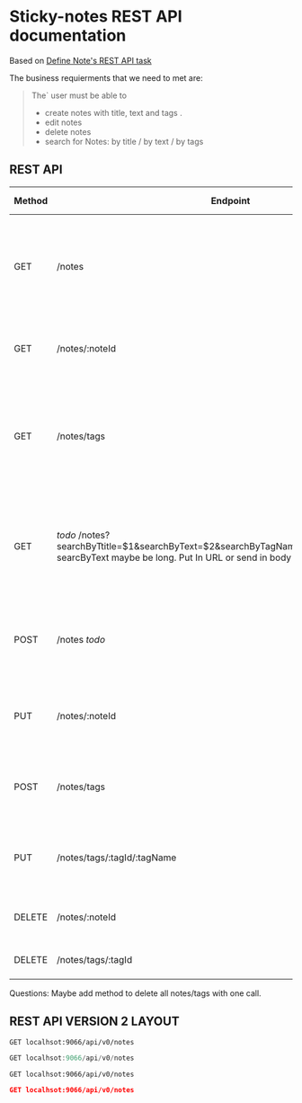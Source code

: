 # Sticky-notes REST API documentation

Based on [Define Note's REST API task](https://github.com/aivaraleksiev/Sticky-notes.com/issues/4)

The business requierments that we need to met are: 

> The` user must be able to
> - create notes with title, text and tags .
> - edit notes
> - delete notes
> - search for Notes: by title / by text / by tags

## REST API

| Method | Endpoint         | description| status codes |
| ------ | ------           | ------     | ------            |
| GET    | /notes           | Lists all notes created by the user. _todo:  Pagination_ | 400 Bad Request<br> 404 Not Found<br> 200 OK returns string of type text/json |
| GET    | /notes/:noteId   | List information for a note with 'noteId'| _todo_ |
| GET    | /notes/tags      | Lists all tags created by the user and the asscoicated notes {noteId: title} with them. | _todo_ |
| GET    | _todo_ /notes?searchByTtitle=$1&searchByText=$2&searchByTagName=$3&searchByTagId=$4 searcByText maybe be long. Put In URL or send in body as json? | Search for notes: _by title_ and/or _by text_ and/or _by tags_ | 400 Bad Request<br> 404 Not Found<br> 200 OK returns string of type text/json  |
| POST   | /notes  _todo_   | Add a collection of new notes. Request in body as json. | 200 OK returns _todo_ |
| PUT    | /notes/:noteId   | Update/Edit existing note. Request in body as json | _todo_ |
| POST   | /notes/tags      | Add new tags. Request { tag1 : noteID}, {tag2 : "" }| todo |
| PUT    | /notes/tags/:tagId/:tagName | Edit existing tag's name with 'tagId' to 'tagName'  | _todo_ |
| DELETE | /notes/:noteId | Delete existing note with 'noteId' | _todo_ |
| DELETE | /notes/tags/:tagId | Delete existing tag with 'tagId' | _todo_ |

Questions:
Maybe add method to delete all notes/tags with one call.

## REST API VERSION 2 LAYOUT

```sh
GET localhsot:9066/api/v0/notes
```

```js
GET localhsot:9066/api/v0/notes
```

```console
GET localhsot:9066/api/v0/notes
```

```json
GET localhsot:9066/api/v0/notes
```